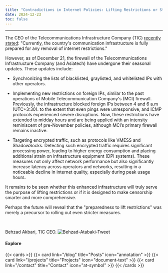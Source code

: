 ```yaml
---
title: "Contradictions in Internet Policies: Lifting Restrictions or Strengthening Censorship?"
date: 2024-12-23
toc: false
---
```

---


The CEO of the Telecommunications Infrastructure Company (TIC) [recently stated](https://x.com/behzad_akbari54/status/1871259008600052024):
"Currently, the country's communication infrastructure is fully prepared for any removal of internet restrictions."

However, as of December 21, the firewall of the Telecommunications Infrastructure Company (and Asiatech) have undergone their seasonal updates. These updates include:

- Synchronizing the lists of blacklisted, graylisted, and whitelisted IPs with other operators.

- Implementing new restrictions on foreign IPs, similar to the past operations of Mobile Telecommunication Company's (MCI) firewall. Previously, the infrastructure blocked foreign IPs between 4 and 6 a.m (UTC+3:30). to the extent that even pings were unresponsive, and ICMP protocols experienced severe disruptions. Now, these restrictions have extended to midday hours and are being applied with an intensity reminiscent of pre-November policies, although MCI’s primary firewall remains inactive.

- Targeting encrypted traffic, such as protocols like VMESS and ShadowSocks. Detecting such encrypted traffic requires significant processing power, leading to higher energy consumption and placing additional strain on infrastructure equipment (DPI systems). These measures not only affect network performance but also significantly increase latency across operators and networks, resulting in a noticeable decline in internet quality, especially during peak usage hours.

It remains to be seen whether this enhanced infrastructure will truly serve the purpose of lifting restrictions or if it is designed to make censorship smarter and more comprehensive.

Perhaps the future will reveal that the "preparedness to lift restrictions" was merely a precursor to rolling out even stricter measures.


<br>

Behzad Akbari, TIC CEO.
![Behzad-Atabaki-Tweet](https://github.com/user-attachments/assets/02d7e6ed-9bd6-49c8-80e3-c5ad2ce49d73)



#### Explore
{{< cards >}}
  {{< card link="/blog" title="Posts" icon="annotation" >}}
  {{< card link="/projects" title="Projects" icon="document-text" >}}
  {{< card link="/contact" title="Contact" icon="at-symbol" >}}
{{< /cards >}}
